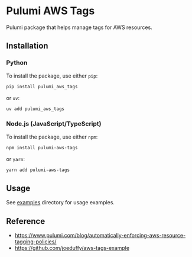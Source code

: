 # Pulumi AWS Tags

Pulumi package that helps manage tags for AWS resources.

## Installation

### Python

To install the package, use either `pip`:

```bash
pip install pulumi_aws_tags
```

or `uv`:

```bash
uv add pulumi_aws_tags
```

### Node.js (JavaScript/TypeScript)

To install the package, use either `npm`:

```bash
npm install pulumi-aws-tags
```

or `yarn`:

```bash
yarn add pulumi-aws-tags
```

## Usage

See [examples](https://github.com/tlinhart/pulumi-aws-tags/blob/main/examples)
directory for usage examples.

## Reference

- https://www.pulumi.com/blog/automatically-enforcing-aws-resource-tagging-policies/
- https://github.com/joeduffy/aws-tags-example
